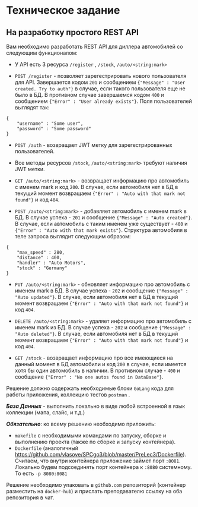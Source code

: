 # Техническое задание 
## На разработку простого REST API

Вам необходимо разработать REST API для диллера автомобилей со следующим функционалом:

* У API есть 3 ресурса ```/register``` , ```/stock```, ```/auto/<string:mark>```

* ```POST /register``` - позволяет зарегестрировать нового пользователя для API. Завершается кодом ```201``` и сообщением ```{"Message" : "User created. Try to auth"}``` в случае, если такого пользователя еще не было в БД. В противном случае завершаемся кодом ```400``` и сообщением ```{"Error" : "User already exists"}```.
 Поля пользователей выглядят так:
```
{
    "username" : "Some user",
    "password" : "Some password"
}
```

* ```POST /auth``` - возвращает JWT метку для зарегестрированных пользователей.

* Все методы ресурсов ```/stock```, ```/auto/<string:mark>``` требуют наличия JWT метки.

* ```GET /auto/<string:mark>``` - возвращает информацию про автомобиль с именем mark и код ```200```. В случае, если автомобиля нет в БД в текущий момент возвращаем ```{"Error" : "Auto with that mark not found"}``` и код ```404```.

* ```POST /auto/<string:mark>``` - добавляет автомобиль с именем mark в БД. В случае успеха - ```201``` и сообщение ```{"Message" : "Auto created"}```. В случае, если автомобиль с таким именем уже существует - ```400``` и  ```{"Error" : "Auto with that mark exists"}```. Структура автомобиля  в теле запроса выглядит следующим образом:
```
{
    "max_speed" : 280,
    "distance" : 400,
    "handler" : "Auto Motors",
    "stock" : "Germany"
}
```

* ```PUT /auto/<string:mark>``` - обновляет информацию про автомобиль с именем mark в БД. В случае успеха - ```202``` и сообщение ```{"Message" : "Auto updated"}```.  В случае, если автомобиля нет в БД в текущий момент возвращаем ```{"Error" : "Auto with that mark not found"}``` и код ```404```.


* ```DELETE /auto/<string:mark>``` - удаляет информацию про автомобиль с именем mark из БД. В случае успеха - ```202``` и сообщение ```{"Message" : "Auto deleted"}```.  В случае, если автомобиля нет в БД в текущий момент возвращаем ```{"Error" : "Auto with that mark not found"}``` и код ```404```.


* ```GET /stock``` - возвращает информацию про все имеющиеся на данный момент в БД автомобили и код ```200``` в случае, если имеется хотя бы один автомобиль в наличии. В противном случае - ```400``` и сообщение ```{"Error" : "No one autos found in DataBase"}```.


Решение должно содержать необходимые блоки ```GoLang``` кода для работы приложения, коллекцию тестов ```postman``` .

***База Данных*** - выполнить локально в виде любой встроенной в язык коллекции (мапа, слайс, и т.д.)

***Обязательно***: ко всему решению необходимо приложить: 
* ```makefile```  с необходимыми командами по запуску, сборке и выполнению проекта (также по сборке и запуску контейнера). 
* ```Dockerfile``` (аналогичный https://github.com/vlasove/SPCgo3/blob/master/PreLec3/Dockerfile). Считаем, что внутри контейнера приложение займет порт ```:8081```. Локально будем подсоединять порт контейнера к ```:8080``` системному. То есть ```-p 8080:8081```


Решение необходимо упаковать в ```github.com``` репозиторий (контейнер разместить на ```docker-hub```) и прислать преподавателю ссылку на оба репозитория в чат.